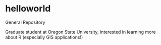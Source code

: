 # helloworld
General Repository

Graduate student at Oregon State University, interested in learning more about R (especially GIS applications!)
